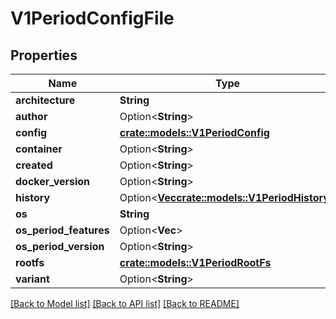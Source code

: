 # V1PeriodConfigFile

## Properties

Name | Type | Description | Notes
------------ | ------------- | ------------- | -------------
**architecture** | **String** |  | 
**author** | Option<**String**> |  | [optional]
**config** | [**crate::models::V1PeriodConfig**](v1.Config.md) |  | 
**container** | Option<**String**> |  | [optional]
**created** | Option<**String**> |  | [optional]
**docker_version** | Option<**String**> |  | [optional]
**history** | Option<[**Vec<crate::models::V1PeriodHistory>**](v1.History.md)> |  | [optional]
**os** | **String** |  | 
**os_period_features** | Option<**Vec<String>**> |  | [optional]
**os_period_version** | Option<**String**> |  | [optional]
**rootfs** | [**crate::models::V1PeriodRootFs**](v1.RootFS.md) |  | 
**variant** | Option<**String**> |  | [optional]

[[Back to Model list]](../README.md#documentation-for-models) [[Back to API list]](../README.md#documentation-for-api-endpoints) [[Back to README]](../README.md)


